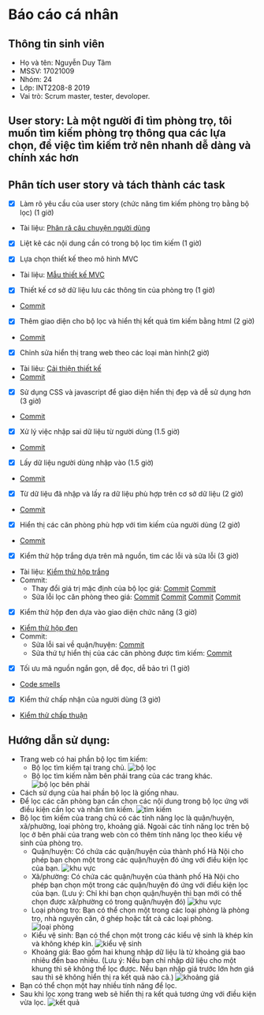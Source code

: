 
# Báo cáo cá nhân
## Thông tin sinh viên
* Họ và tên: Nguyễn Duy Tâm
* MSSV: 17021009
* Nhóm: 24
* Lớp: INT2208-8 2019
* Vai trò: Scrum master, tester, devoloper.
## User story: Là một người đi tìm phòng trọ, tôi muốn tìm kiếm phòng trọ thông qua các lựa chọn, để việc tìm kiếm trở nên nhanh dễ dàng và chính xác hơn
## Phân tích user story và tách thành các task
- [x] Làm rõ yêu cầu của user story (chức năng tìm kiếm phòng trọ bằng bộ lọc) (1 giờ) 
* Tài liệu: [Phân rã câu chuyện người dùng](https://docs.google.com/document/d/1a4i_31R8WBUAnF91syr1FwBpKoAiTY6rEJt1xWjb74M/edit#)

- [x] Liệt kê các nội dung cần có trong bộ lọc tìm kiếm (1 giờ)

- [x] Lựa chọn thiết kế theo mô hình MVC 
* Tài liệu: [Mẫu thiết kế MVC](https://docs.google.com/document/d/1a4i_31R8WBUAnF91syr1FwBpKoAiTY6rEJt1xWjb74M/edit#heading=h.kehlqoeo6d9r)

- [x] Thiết kế cơ sở dữ liệu lưu các thông tin của phòng trọ (1 giờ) 
* [Commit](https://github.com/thangnmuet2017/TroTotHN/commit/63f9c24830ed0c76f02979be1f7776e1365cd138)

- [x] Thêm giao diện cho bộ lọc và hiển thị kết quả tìm kiếm bằng html (2 giờ) 
* [Commit](https://github.com/thangnmuet2017/TroTotHN/commit/950cd94a308cb3a3162023ff40aee4b1b7ceceac)

- [x] Chỉnh sửa hiển thị trang web theo các loại màn hình(2 giờ) 
* Tài liêu: [Cải thiện thiết kế](https://docs.google.com/document/d/1a4i_31R8WBUAnF91syr1FwBpKoAiTY6rEJt1xWjb74M/edit#heading=h.k2pmncz8nvla)  
* [Commit](https://github.com/thangnmuet2017/TroTotHN/commit/950cd94a308cb3a3162023ff40aee4b1b7ceceac)

- [x] Sử dụng CSS và javascript để giao diện hiển thị đẹp và dễ sử dụng hơn (3 giờ) 
* [Commit](https://github.com/thangnmuet2017/TroTotHN/commit/950cd94a308cb3a3162023ff40aee4b1b7ceceac)

- [x] Xử lý việc nhập sai dữ liệu từ người dùng (1.5 giờ) 
* [Commit](https://github.com/thangnmuet2017/TroTotHN/commit/e84df65ea0062dcabd5c4cc91621399c51708ffa)

- [x] Lấy dữ liệu người dùng nhập vào  (1.5 giờ) 
* [Commit](https://github.com/thangnmuet2017/TroTotHN/commit/3453a12cf8a0d35bdf68473abe869992bd21cc80)

- [x] Từ dữ liệu đã nhập và lấy ra dữ liệu phù hợp trên cơ sở dữ liệu (2 giờ) 
* [Commit](https://github.com/thangnmuet2017/TroTotHN/commit/3453a12cf8a0d35bdf68473abe869992bd21cc80)

- [x] Hiển thị các căn phòng phù hợp với tìm kiếm của người dùng (2 giờ) 
* [Commit](https://github.com/thangnmuet2017/TroTotHN/commit/3453a12cf8a0d35bdf68473abe869992bd21cc80)

- [x] Kiểm thử hộp trắng dựa trên mã nguồn, tìm các lỗi và sửa lỗi (3 giờ)
* Tài liệu: [Kiểm thử hộp trắng](https://docs.google.com/document/d/1a4i_31R8WBUAnF91syr1FwBpKoAiTY6rEJt1xWjb74M/edit#heading=h.ryzy80x4sqk1)
* Commit: 
  * Thay đổi giá trị mặc định của bộ lọc giá: 
    [Commit](https://github.com/thangnmuet2017/TroTotHN/commit/292dbd8a0cd52e3c1fc30662ac4302ffc522424e)
    [Commit](https://github.com/thangnmuet2017/TroTotHN/commit/dbde71f013ab32a313887dc0913d0735add7257e)
  * Sửa lỗi lọc căn phòng theo giá: 
    [Commit](https://github.com/thangnmuet2017/TroTotHN/commit/8a5addf55869b4bc32109f43f19b26528fc4bbb8)
    [Commit](https://github.com/thangnmuet2017/TroTotHN/commit/77b2cbf849420d72435bb74bd7222773474a6690)
    [Commit](https://github.com/thangnmuet2017/TroTotHN/commit/602c332fb6ef53c01d9bba99740985fc8d4df485)
    [Commit](https://github.com/thangnmuet2017/TroTotHN/commit/6817f5379980d81a02793c3d01308dc150353d47)

- [x] Kiểm thử hộp đen dựa vào giao diện chức năng (3 giờ) 
* [Kiểm thử hộp đen](https://docs.google.com/document/d/1a4i_31R8WBUAnF91syr1FwBpKoAiTY6rEJt1xWjb74M/edit#heading=h.zhrswbsdiifd)
* Commit:
  * Sửa lỗi sai về quận/huyện: [Commit](https://github.com/thangnmuet2017/TroTotHN/commit/29e62ca13847a149b80adebddfb4b89404377b0b)
  * Sửa thứ tự hiển thị của các căn phòng được tìm kiếm: [Commit](https://github.com/thangnmuet2017/TroTotHN/commit/d151b2d911fff0762d9e0dc2cedbc4961fe792cb)

- [x] Tối ưu mã nguồn ngắn gọn, dễ đọc, dễ bảo trì (1 giờ) 
* [Code smells](https://docs.google.com/document/d/1a4i_31R8WBUAnF91syr1FwBpKoAiTY6rEJt1xWjb74M/edit#heading=h.9u1t50em5040)

- [x] Kiểm thử chấp nhận của người dùng (3 giờ) 
* [Kiểm thử chấp thuận](https://docs.google.com/document/d/1a4i_31R8WBUAnF91syr1FwBpKoAiTY6rEJt1xWjb74M/edit#heading=h.e3sa5k1h7i5n)
## Hướng dẫn sử dụng:
* Trang web có hai phần bộ lọc tìm kiếm: 
  * Bộ lọc tìm kiếm tại trang chủ.
  ![bộ lọc](https://user-images.githubusercontent.com/43299711/57629090-61b88300-75c5-11e9-981e-0d56109bd2a8.png)
  * Bộ lọc tìm kiếm nằm bên phải trang của các trang khác.
  ![bộ lọc bên phải](https://user-images.githubusercontent.com/43299711/57629116-7268f900-75c5-11e9-87ec-0a4ea1c291f5.png)
* Cách sử dụng của hai phần bộ lọc là giống nhau.
* Để lọc các căn phòng bạn cần chọn các nội dung trong bộ lọc ứng với điều kiện cần lọc và nhấn tìm kiếm.
![tìm kiếm](https://user-images.githubusercontent.com/43299711/57629784-9711a080-75c6-11e9-8662-5893666699a9.png)
* Bộ lọc tìm kiếm của trang chủ có các tính năng lọc là quận/huyện, xã/phường, loại phòng trọ, khoảng giá. Ngoài các tính năng lọc trên bộ lọc ở bên phải của trang web còn có thêm tính năng lọc theo kiểu vệ sinh của phòng trọ.
  * Quận/huyện: Có chứa các quận/huyện của thành phố Hà Nội cho phép bạn chọn một trong các quận/huyện đó ứng với điều kiện lọc của bạn.
  ![khu vực](https://user-images.githubusercontent.com/43299711/57631006-dc36d200-75c8-11e9-9bbf-d28c64096c61.png)
  * Xã/phường: Có chứa các quận/huyện của thành phố Hà Nội cho phép bạn chọn một trong các quận/huyện đó ứng với điều kiện lọc của bạn. (Lưu ý: Chỉ khi bạn chọn quận/huyện thì bạn mới có thể chọn được xã/phường có trong quận/huyện đó)
  ![khu vực](https://user-images.githubusercontent.com/43299711/57631006-dc36d200-75c8-11e9-9bbf-d28c64096c61.png)
  * Loại phòng trọ: Bạn có thể chọn một trong các loại phòng là phòng trọ, nhà nguyên căn, ở ghép hoặc tất cả các loại phòng.
  ![loại phòng](https://user-images.githubusercontent.com/43299711/57631037-eeb10b80-75c8-11e9-99ab-0d4912b0102a.png)
  * Kiểu vệ sinh: Bạn có thể chọn một trong các kiểu vệ sinh là khép kín và không khép kín.
  ![kiểu vệ sinh](https://user-images.githubusercontent.com/43299711/57631059-f96ba080-75c8-11e9-9478-1a41c2e4ecc7.png)
  * Khoảng giá: Bao gồm hai khung nhập dữ liệu là từ khoảng giá bao nhiêu đến bao nhiêu. (Lưu ý: Nếu bạn chỉ nhập dữ liệu cho một khung thì sẽ không thể lọc được. Nếu bạn nhập giá trước lớn hơn giá sau thì sẽ không hiển thị ra kết quả nào cả.)
  ![khoảng giá](https://user-images.githubusercontent.com/43299711/57631097-0a1c1680-75c9-11e9-9e06-8ba7c28197cd.png)
* Bạn có thể chọn một hay nhiều tính năng để lọc.
* Sau khi lọc xong trang web sẽ hiển thị ra kết quả tương ứng với điều kiện vừa lọc.
![kết quả](https://user-images.githubusercontent.com/43299711/57631465-bbbb4780-75c9-11e9-8314-0a491c9488f7.png)

